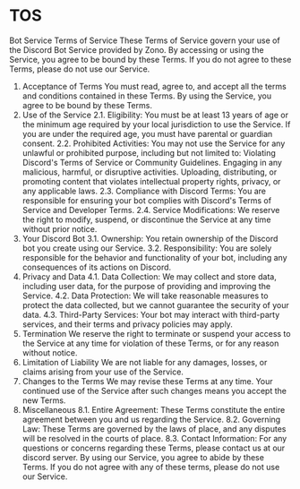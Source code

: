  # TOS

Bot Service Terms of Service
These Terms of Service  govern your use of the Discord Bot Service provided by Zono. By accessing or using the Service, you agree to be bound by these Terms. If you do not agree to these Terms, please do not use our Service.
1. Acceptance of Terms
You must read, agree to, and accept all the terms and conditions contained in these Terms. By using the Service, you agree to be bound by these Terms.
2. Use of the Service
2.1. Eligibility: You must be at least 13 years of age or the minimum age required by your local jurisdiction to use the Service. If you are under the required age, you must have parental or guardian consent.
2.2. Prohibited Activities: You may not use the Service for any unlawful or prohibited purpose, including but not limited to:
Violating Discord's Terms of Service or Community Guidelines.
Engaging in any malicious, harmful, or disruptive activities.
Uploading, distributing, or promoting content that violates intellectual property rights, privacy, or any applicable laws.
2.3. Compliance with Discord Terms: You are responsible for ensuring your bot complies with Discord's Terms of Service and Developer Terms.
2.4. Service Modifications: We reserve the right to modify, suspend, or discontinue the Service at any time without prior notice.
3. Your Discord Bot
3.1. Ownership: You retain ownership of the Discord bot you create using our Service.
3.2. Responsibility: You are solely responsible for the behavior and functionality of your bot, including any consequences of its actions on Discord.
4. Privacy and Data
4.1. Data Collection: We may collect and store data, including user data, for the purpose of providing and improving the Service.
4.2. Data Protection: We will take reasonable measures to protect the data collected, but we cannot guarantee the security of your data.
4.3. Third-Party Services: Your bot may interact with third-party services, and their terms and privacy policies may apply.
5. Termination
We reserve the right to terminate or suspend your access to the Service at any time for violation of these Terms, or for any reason without notice.
6. Limitation of Liability
We are not liable for any damages, losses, or claims arising from your use of the Service.
7. Changes to the Terms
We may revise these Terms at any time. Your continued use of the Service after such changes means you accept the new Terms.
8. Miscellaneous
8.1. Entire Agreement: These Terms constitute the entire agreement between you and us regarding the Service.
8.2. Governing Law: These Terms are governed by the laws of place, and any disputes will be resolved in the courts of place.
8.3. Contact Information: For any questions or concerns regarding these Terms, please contact us at our discord server.
By using our Service, you agree to abide by these Terms. If you do not agree with any of these terms, please do not use our Service.

